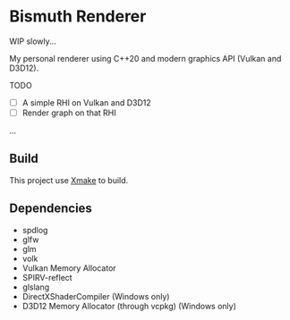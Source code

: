 # Bismuth Renderer

WIP slowly...

My personal renderer using C++20 and modern graphics API (Vulkan and D3D12).

TODO

* [ ] A simple RHI on Vulkan and D3D12
* [ ] Render graph on that RHI

...

## Build

This project use [Xmake](https://xmake.io/) to build.

## Dependencies

* spdlog
* glfw
* glm
* volk
* Vulkan Memory Allocator
* SPIRV-reflect
* glslang
* DirectXShaderCompiler (Windows only)
* D3D12 Memory Allocator (through vcpkg) (Windows only)
